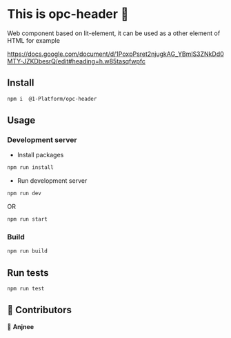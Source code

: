 # This is opc-header 👋

Web component based on lit-element, it can be used as a other element of HTML for example <opc-header> </opc-header>

https://docs.google.com/document/d/1PoxpPsret2njugkAG_YBmlS3ZNkDd0MTY-JZKDbesrQ/edit#heading=h.w85tasqfwpfc

## Install

```sh
npm i  @1-Platform/opc-header 
```

## Usage

### Development server
- Install packages

```sh
npm run install
```

- Run development server

```sh
npm run dev
```

OR

```sh
npm run start
```

### Build

```sh
npm run build
```

## Run tests

```sh
npm run test
```

## 🤝 Contributors

👤 **Anjnee**
